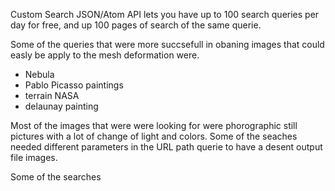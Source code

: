 Custom Search JSON/Atom API lets you have up to 100 search queries per day for free, and up 100 pages of search of the same querie.


Some of the queries that were more succsefull in obaning images that could easly be apply to the mesh deformation were.

- Nebula
- Pablo Picasso paintings
- terrain NASA
- delaunay painting

Most of the images that were were looking for were phorographic still pictures with a lot of change of light and colors.
Some of the seaches needed different parameters in the URL path querie to have a desent output file images. 

Some of the searches 

